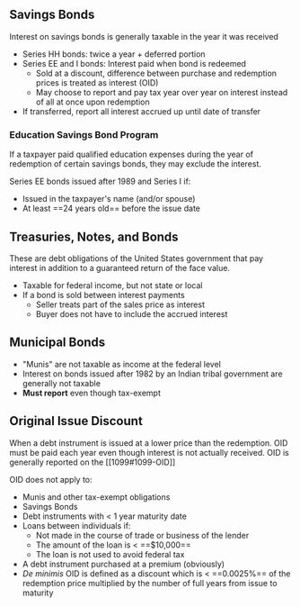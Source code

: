 
## Savings Bonds

Interest on savings bonds is generally taxable in the year it was received

- Series HH bonds: twice a year + deferred portion
- Series EE and I bonds: Interest paid when bond is redeemed
	- Sold at a discount, difference between purchase and redemption prices is treated as interest (OID)
	- May choose to report and pay tax year over year on interest instead of all at once upon redemption
- If transferred, report all interest accrued up until date of transfer

### Education Savings Bond Program

If a taxpayer paid qualified education expenses during the year of redemption of certain savings bonds, they may exclude the interest.

Series EE bonds issued after 1989 and Series I if:
- Issued in the taxpayer's name (and/or spouse)
- At least ==24 years old== before the issue date

## Treasuries, Notes, and Bonds

These are debt obligations of the United States government that pay interest in addition to a guaranteed return of the face value.

- Taxable for federal income, but not state or local
- If a bond is sold between interest payments
	- Seller treats part of the sales price as interest
	- Buyer does not have to include the accrued interest

## Municipal Bonds

- "Munis" are not taxable as income at the federal level
- Interest on bonds issued after 1982 by an Indian tribal government are generally not taxable
- **Must report** even though tax-exempt

## Original Issue Discount

When a debt instrument is issued at a lower price than the redemption. OID must be paid each year even though interest is not actually received. OID is generally reported on the [[1099#1099-OID]]

OID does not apply to:

- Munis and other tax-exempt obligations
- Savings Bonds
- Debt instruments with < 1 year maturity date
- Loans between individuals if:
	- Not made in the course of trade or business of the lender
	- The amount of the loan is < ==$10,000==
	- The loan is not used to avoid federal tax
- A debt instrument purchased at a premium (obviously) 
- _De minimis_ OID is defined as a discount which is < ==0.0025%== of the redemption price multiplied by the number of full years from issue to maturity